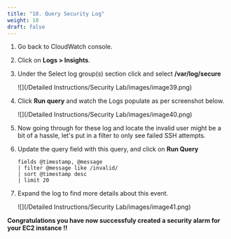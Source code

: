 ```yaml
---
title: "10. Query Security Log"
weight: 10
draft: false
---
```


1. Go back to CloudWatch console.

2. Click on **Logs > Insights**.

3. Under the Select log group(s) section click and select **/var/log/secure**

    ![](/Detailed Instructions/Security Lab/images/image39.png)

4. Click **Run query** and watch the Logs populate as per screenshot below.

    ![](/Detailed Instructions/Security Lab/images/image40.png)

5. Now going through for these log and locate the invalid user might be a bit of a hassle, let's put in a filter to only see failed SSH attempts.

6. Update the query field with this query, and click on **Run Query**

    ```
    fields @timestamp, @message
    | filter @message like /invalid/
    | sort @timestamp desc
    | limit 20
    ```

7. Expand the log to find more details about this event.

    ![](/Detailed Instructions/Security Lab/images/image41.png)

**Congratulations you have now successfuly created a security alarm for your EC2 instance !!**